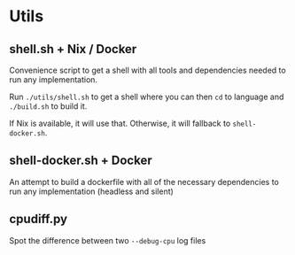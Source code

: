 Utils
=====

shell.sh + Nix / Docker
-----------------------
Convenience script to get a shell with all tools and dependencies needed to run any implementation.

Run `./utils/shell.sh` to get a shell where you can then `cd` to language and `./build.sh` to build it.

If Nix is available, it will use that. Otherwise, it will fallback to `shell-docker.sh`.


shell-docker.sh + Docker
------------------------
An attempt to build a dockerfile with all of the necessary
dependencies to run any implementation (headless and silent)


cpudiff.py
----------
Spot the difference between two `--debug-cpu` log files